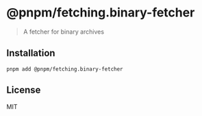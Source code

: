 # @pnpm/fetching.binary-fetcher

> A fetcher for binary archives

## Installation

```
pnpm add @pnpm/fetching.binary-fetcher
```

## License

MIT
